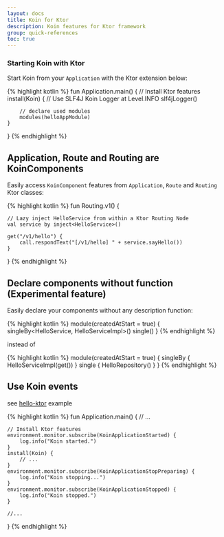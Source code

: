 ```yaml
---
layout: docs
title: Koin for Ktor
description: Koin features for Ktor framework
group: quick-references
toc: true
---
```


### Starting Koin with Ktor

Start Koin from your `Application` with the Ktor extension below:

{% highlight kotlin %}
fun Application.main() {
    // Install Ktor features
    install(Koin) {
        // Use SLF4J Koin Logger at Level.INFO
        slf4jLogger()

        // declare used modules
        modules(helloAppModule)
    }
}
{% endhighlight %}

## Application, Route and Routing are KoinComponents

Easily access `KoinComponent` features from `Application`, `Route` and `Routing` Ktor classes:

{% highlight kotlin %}
fun Routing.v1() {

    // Lazy inject HelloService from within a Ktor Routing Node
    val service by inject<HelloService>()

    get("/v1/hello") {
        call.respondText("[/v1/hello] " + service.sayHello())
    }
}
{% endhighlight %}

## Declare components without function (Experimental feature)

Easily declare your components without any description function:

{% highlight kotlin %}
module(createdAtStart = true) {
    singleBy<HelloService, HelloServiceImpl>()
    single<HelloRepository>()
}
{% endhighlight %}

instead of 

{% highlight kotlin %}
module(createdAtStart = true) {
    singleBy<HelloService> { HelloServiceImpl(get()) }
    single { HelloRepository() } 
}
{% endhighlight %}

## Use Koin events

see [hello-ktor](../../../examples/hello-ktor) example

{% highlight kotlin %}
fun Application.main() {
    // ...

    // Install Ktor features
    environment.monitor.subscribe(KoinApplicationStarted) {
        log.info("Koin started.")
    }
    install(Koin) {
        // ...
    }
    environment.monitor.subscribe(KoinApplicationStopPreparing) {
        log.info("Koin stopping...")
    }
    environment.monitor.subscribe(KoinApplicationStopped) {
        log.info("Koin stopped.")
    }

    //...
}
{% endhighlight %}
